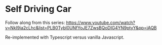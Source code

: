 # Self Driving Car

Follow along from this series:
https://www.youtube.com/watch?v=NkI9ia2cLhc&list=PLB0Tybl0UNfYoJE7ZwsBQoDIG4YN9ptyY&pp=iAQB

Re-implemented with Typescript versus vanilla Javascript.
